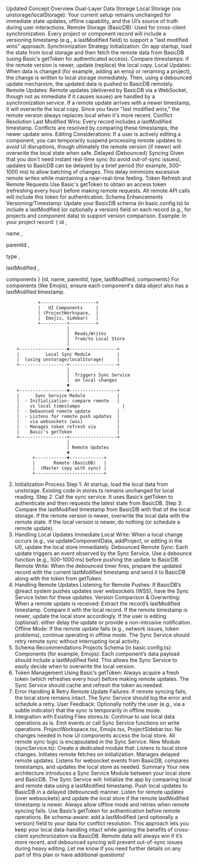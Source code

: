 Updated Concept Overview
Dual-Layer Data Storage
Local Storage (via unstorage/localStorage):
Your current setup remains unchanged for immediate state updates, offline capability, and the UI’s source of truth during user interactions.
Remote Storage (BasicDB):
Used for cross-client synchronization. Every project or component record will include a versioning timestamp (e.g., a lastModified field) to support a "last modified wins" approach.
Synchronization Strategy
Initialization:
On app startup, load the state from local storage and then fetch the remote data from BasicDB (using Basic's getToken for authenticated access). Compare timestamps: if the remote version is newer, update (replace) the local copy.
Local Updates:
When data is changed (for example, adding an emoji or renaming a project), the change is written to local storage immediately. Then, using a debounced update mechanism, the updated data is pushed to BasicDB remotely.
Remote Updates:
Remote updates (delivered by BasicDB via a WebSocket, though not as immediate if it causes issues) are handled by a synchronization service. If a remote update arrives with a newer timestamp, it will overwrite the local copy. Since you favor "last modified wins," the remote version always replaces local when it's more recent.
Conflict Resolution
Last Modified Wins:
Every record includes a lastModified timestamp. Conflicts are resolved by comparing these timestamps; the newer update wins.
Editing Considerations:
If a user is actively editing a component, you can temporarily suspend processing remote updates to avoid UI disruptions, though ultimately the remote version (if newer) will overwrite the local state when safe.
Delayed (Debounced) Syncing
Given that you don't need instant real-time sync (to avoid out-of-sync issues), updates to BasicDB can be delayed by a brief period (for example, 500–1000 ms) to allow batching of changes. This delay minimizes excessive remote writes while maintaining a near–real-time feeling.
Token Refresh and Remote Requests
Use Basic's getToken to obtain an access token (refreshing every hour) before making remote requests. All remote API calls will include this token for authentication.
Schema Enhancements
Versioning/Timestamp:
Update your BasicDB schema (in basic.config.ts) to include a lastModified (or optionally a version) field on each record (e.g., for projects and component data) to support version comparison.
Example:
In your project record:
{
id
,
 
name
,
 
parentId
,
 
type
,
 
lastModified
,
 
components
}
{id, name, parentId, type, lastModified, components}
For components (like Emojis), ensure each component's data object also has a lastModified timestamp.


                +---------------------+
                |   UI Components     |
                | (ProjectWorkspace,  |
                |  Emojis, Sidebar)   |
                +----------+----------+
                           │
                           │  Reads/Writes 
                           │  from/to Local Store
                           │
        +------------------▼------------------+
        |          Local Sync Module          |
        |  (using unstorage/localStorage)     |
        +------------------+------------------+
                           │
                           │  Triggers Sync Service 
                           │  on local changes 
                           ▼
        +------------------▼------------------+
        |      Sync Service Module            |
        |  - Initialization: compare remote   |
        |    vs local timestamps                |
        |  - Debounced remote update          |
        |  - Listens for remote push updates  |
        |    via websockets (wss)             |
        |  - Manages token refresh via        |
        |    Basic’s getToken                 |
        +------------------+------------------+
                           │
                           │ Remote Updates
                           ▼
              +------------▼-------------+
              |       Remote (BasicDB)   |
              |  (Master copy with sync) |
              +--------------------------+

2. Initialization Process
Step 1:
At startup, load the local data from unstorage.
Existing code in stores.ts remains unchanged for local reading.
Step 2:
Call the sync service. It uses Basic’s getToken to authenticate and then requests the latest state from BasicDB.
Step 3:
Compare the lastModified timestamp from BasicDB with that of the local storage.
If the remote version is newer, overwrite the local data with the remote state.
If the local version is newer, do nothing (or schedule a remote update).
3. Handling Local Updates
Immediate Local Write:
When a local change occurs (e.g., via updateComponentData, addProject, or editing in the UI), update the local store immediately.
Debounced Remote Sync:
Each update triggers an event observed by the Sync Service. Use a debounce function (e.g., 500–1000 ms) before pushing the update to BasicDB.
Remote Write:
When the debounced timer fires, prepare the updated record with the current lastModified timestamp and send it to BasicDB along with the token from getToken.
4. Handling Remote Updates
Listening for Remote Pushes:
If BasicDB’s @react system pushes updates over websockets (WSS), have the Sync Service listen for these updates.
Version Comparison & Overwriting:
When a remote update is received:
Extract the record’s lastModified timestamp.
Compare it with the local record.
If the remote timestamp is newer, update the local store accordingly.
If the user is editing (optional): either delay the update or provide a non-intrusive notification.
Offline Mode:
If the remote update fails (e.g., network issues, token problems), continue operating in offline mode. The Sync Service should retry remote sync without interrupting local activity.
5. Schema Recommendations
Projects Schema (in basic.config.ts):
Components (for example, Emojis):
Each component’s data payload should include a lastModified field. This allows the Sync Service to easily decide when to overwrite the local version.
6. Token Management
Using Basic’s getToken:
Always acquire a fresh token (which refreshes every hour) before making remote updates. The Sync Service should cache and refresh the token as needed.
7. Error Handling & Retry
Remote Update Failures:
If remote syncing fails, the local store remains intact. The Sync Service should log the error and schedule a retry.
User Feedback:
Optionally notify the user (e.g., via a subtle indicator) that the sync is temporarily in offline mode.
8. Integration with Existing Files
stores.ts:
Continue to use local data operations as is. Emit events or call Sync Service functions on write operations.
ProjectWorkspace.tsx, Emojis.tsx, ProjectSidebar.tsx:
No changes needed in how UI components access the local store. All remote sync logic is encapsulated in the Sync Service.
New Module (syncService.ts):
Create a dedicated module that:
Listens to local store changes.
Initiates remote fetches on initialization.
Manages delayed remote updates.
Listens for websocket events from BasicDB, compares timestamps, and updates the local store as needed.
Summary
Your new architecture introduces a Sync Service Module between your local store and BasicDB. The Sync Service will:
Initialize the app by comparing local and remote data using a lastModified timestamp.
Push local updates to BasicDB in a delayed (debounced) manner.
Listen for remote updates (over websockets) and update the local store if the remote lastModified timestamp is newer.
Always allow offline mode and retries when remote syncing fails.
Use Basic’s getToken for authentication before remote operations.
Be schema-aware: add a lastModified (and optionally a version) field to your data for conflict resolution.
This approach lets you keep your local data-handling intact while gaining the benefits of cross-client synchronization via BasicDB. Remote data will always win if it’s more recent, and debounced syncing will prevent out-of-sync issues during heavy editing.
Let me know if you need further details on any part of this plan or have additional questions!